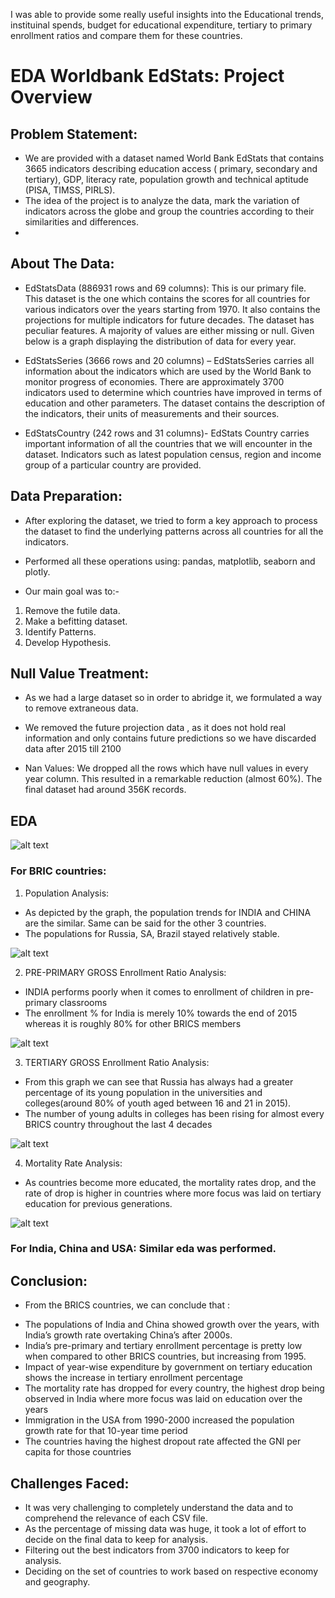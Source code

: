 I was able to provide some really useful insights into the Educational trends, instituinal spends, budget for educational expenditure, tertiary to primary enrollment ratios and compare them for these countries.
#  EDA Worldbank EdStats: Project Overview

## Problem Statement:
* We are provided with a dataset named World Bank EdStats that contains 3665 indicators describing education access ( primary, secondary and tertiary), GDP, literacy rate, population growth and technical aptitude (PISA, TIMSS, PIRLS).
* The idea of the project is to analyze the data, mark the variation of indicators across the globe and group the countries according to their similarities and differences.
* 
## About The Data:
 
 * EdStatsData  (886931 rows and  69 columns): This is our primary file. This dataset is the one which contains the scores for all countries for various indicators over the years starting from 1970. It also contains the projections for multiple indicators for future decades. The dataset has peculiar features. A majority of values are either missing or null. Given below is a graph displaying the distribution of data for every year.

* EdStatsSeries (3666 rows and  20 columns) – EdStatsSeries carries all information about the indicators which are used by the World Bank  to monitor progress of economies. There are approximately 3700 indicators used to  determine which countries have improved in terms of education and other parameters. The dataset contains the description of the indicators, their units of measurements and their sources.

* EdStatsCountry (242 rows and 31 columns)- EdStats Country carries important information of all the countries that we will encounter in the dataset. Indicators such as latest population census, region and income group of a particular country are provided.


## Data Preparation:
* After exploring the dataset, we tried to form a key approach to process the dataset to find the underlying patterns across all countries for all the indicators. 
* Performed all these operations using: pandas, matplotlib, seaborn and plotly.

* Our main goal was to:-
1) Remove the futile data.
2) Make a befitting dataset.
3) Identify Patterns.
4) Develop Hypothesis. 

## Null Value Treatment:
* As we had a large dataset so in order to abridge it, we formulated a way to remove extraneous data.
* We removed the future projection data , as it does not hold real information and only contains future predictions so we have discarded data after 2015 till 2100

* Nan Values: We dropped all the rows which have null values in every year column. This resulted  in a remarkable reduction (almost 60%). The final dataset had around 356K records.

## EDA 

![alt text](https://github.com/fahadmehfooz/EDA-World-Bank-EdStats/blob/main/images/world%20gdp.png)


### For BRIC countries:
1) Population Analysis:
* As depicted by the graph, the population trends for INDIA and CHINA are the similar. Same can be said for the other 3 countries.
* The populations for Russia,  SA, Brazil stayed relatively stable.

![alt text](https://github.com/fahadmehfooz/EDA-World-Bank-EdStats/blob/main/images/population%20analysis.png)

2) PRE-PRIMARY GROSS Enrollment Ratio Analysis:
* INDIA performs poorly when it comes to enrollment of children in pre-primary classrooms
* The enrollment % for India is merely 10% towards the end of 2015 whereas it is roughly 80% for other BRICS members

![alt text](https://github.com/fahadmehfooz/EDA-World-Bank-EdStats/blob/main/images/PRE%20PRIMARY%20GROSS%20Enrollment%20Ratio%20Analysis.png)

3) TERTIARY GROSS Enrollment Ratio Analysis:

* From this graph we can see that Russia has always had a greater percentage of its young population in the universities and colleges(around 80% of youth aged between 16 and 21 in 2015).
* The number of young adults in colleges has been rising for almost every BRICS country throughout the last 4 decades

![alt text](https://github.com/fahadmehfooz/EDA-World-Bank-EdStats/blob/main/images/TERTIARY%20GROSS%20Enrollment%20Ratio%20Analysis.png)

4) Mortality Rate Analysis:

* As countries become more educated, the mortality rates drop, and the rate of drop is higher in countries where more focus was laid on tertiary education for previous generations.

![alt text](https://github.com/fahadmehfooz/EDA-World-Bank-EdStats/blob/main/images/Mortality%20rate%20analysis.png)


### For India, China and USA: Similar eda was performed.


## Conclusion:

- From the BRICS countries, we can conclude that :
* The populations of India and China showed growth over the years, with India’s growth rate overtaking China’s after 2000s.
* India’s pre-primary and tertiary enrollment percentage is pretty low when compared to other BRICS countries, but increasing from 1995.
* Impact of year-wise expenditure by government on tertiary education shows the increase in tertiary enrollment percentage
* The mortality rate has dropped for every country, the highest drop being observed in India where more focus was laid on education over the years
* Immigration in the USA from 1990-2000 increased the population growth rate for that 10-year time period
* The countries having the highest dropout rate affected the GNI per capita for those countries

## Challenges Faced:

* It was very challenging to completely understand the data and to comprehend the relevance of each CSV file.
* As the percentage of missing data was huge, it took a lot of effort to decide on the final data to keep for analysis.
* Filtering out the best indicators from 3700 indicators to keep for analysis.
* Deciding on the set of countries to work based on respective economy and geography.
